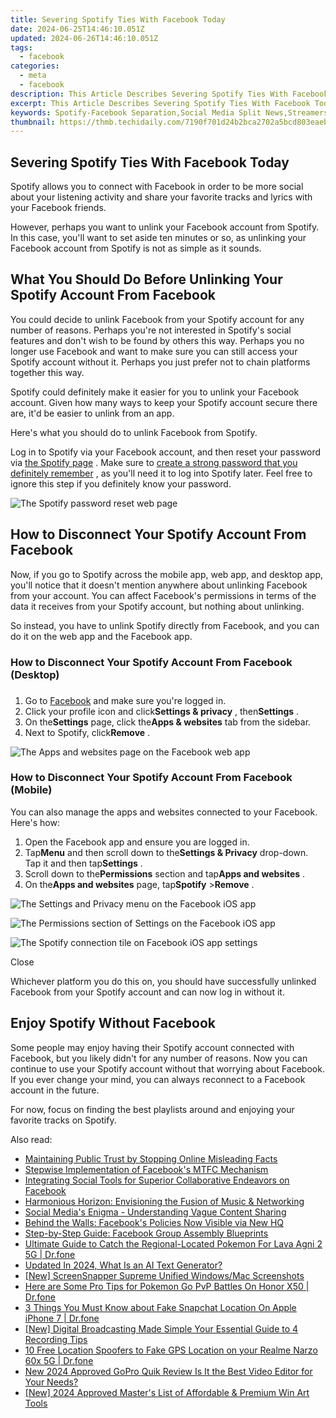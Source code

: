```yaml
---
title: Severing Spotify Ties With Facebook Today
date: 2024-06-25T14:46:10.051Z
updated: 2024-06-26T14:46:10.051Z
tags:
  - facebook
categories:
  - meta
  - facebook
description: This Article Describes Severing Spotify Ties With Facebook Today
excerpt: This Article Describes Severing Spotify Ties With Facebook Today
keywords: Spotify-Facebook Separation,Social Media Split News,Streamers Disconnect FB,Music Platform Divorce,Facebook User Access Lost,Playlists Revoke Connection,Audio Sharing Ended Today
thumbnail: https://thmb.techidaily.com/7190f701d24b2bca2702a5bcd803eaeb74415822adafed338c6c5049f6c7aefb.jpg
---
```


## Severing Spotify Ties With Facebook Today

 Spotify allows you to connect with Facebook in order to be more social about your listening activity and share your favorite tracks and lyrics with your Facebook friends.

 However, perhaps you want to unlink your Facebook account from Spotify. In this case, you'll want to set aside ten minutes or so, as unlinking your Facebook account from Spotify is not as simple as it sounds.

## What You Should Do Before Unlinking Your Spotify Account From Facebook

 You could decide to unlink Facebook from your Spotify account for any number of reasons. Perhaps you're not interested in Spotify's social features and don't wish to be found by others this way. Perhaps you no longer use Facebook and want to make sure you can still access your Spotify account without it. Perhaps you just prefer not to chain platforms together this way.

 Spotify could definitely make it easier for you to unlink your Facebook account. Given how many ways to keep your Spotify account secure there are, it'd be easier to unlink from an app.

Here's what you should do to unlink Facebook from Spotify.

 Log in to Spotify via your Facebook account, and then reset your password via [the Spotify page](https://www.spotify.com/is-en/account/change-password/) . Make sure to [create a strong password that you definitely remember](https://www.makeuseof.com/tag/6-tips-for-creating-an-unbreakable-password-that-you-can-remember/) , as you'll need it to log into Spotify later. Feel free to ignore this step if you definitely know your password.

![The Spotify password reset web page](https://static1.makeuseofimages.com/wordpress/wp-content/uploads/2023/04/spotify-password-reset.jpg)

## How to Disconnect Your Spotify Account From Facebook

 Now, if you go to Spotify across the mobile app, web app, and desktop app, you'll notice that it doesn't mention anywhere about unlinking Facebook from your account. You can affect Facebook's permissions in terms of the data it receives from your Spotify account, but nothing about unlinking.

 So instead, you have to unlink Spotify directly from Facebook, and you can do it on the web app and the Facebook app.

### How to Disconnect Your Spotify Account From Facebook (Desktop)

###

1. Go to [Facebook](http://facebook.com) and make sure you're logged in.
2. Click your profile icon and click**Settings & privacy** , then**Settings** .
3. On the**Settings** page, click the**Apps & websites** tab from the sidebar.
4. Next to Spotify, click**Remove** .

![The Apps and websites page on the Facebook web app](https://static1.makeuseofimages.com/wordpress/wp-content/uploads/2023/04/facebook-apps-websites.jpg)

### How to Disconnect Your Spotify Account From Facebook (Mobile)

 You can also manage the apps and websites connected to your Facebook. Here's how:

1. Open the Facebook app and ensure you are logged in.
2. Tap**Menu** and then scroll down to the**Settings & Privacy** drop-down. Tap it and then tap**Settings** .
3. Scroll down to the**Permissions** section and tap**Apps and websites** .
4. On the**Apps and websites** page, tap**Spotify** \>**Remove** .

![The Settings and Privacy menu on the Facebook iOS app](https://static1.makeuseofimages.com/wordpress/wp-content/uploads/2023/04/img_9601.jpg)

![The Permissions section of Settings on the Facebook iOS app](https://static1.makeuseofimages.com/wordpress/wp-content/uploads/2023/04/img_9602.jpg)

![The Spotify connection tile on Facebook iOS app settings](https://static1.makeuseofimages.com/wordpress/wp-content/uploads/2023/04/img_9603.jpg)

Close

 Whichever platform you do this on, you should have successfully unlinked Facebook from your Spotify account and can now log in without it.

## Enjoy Spotify Without Facebook

 Some people may enjoy having their Spotify account connected with Facebook, but you likely didn't for any number of reasons. Now you can continue to use your Spotify account without that worrying about Facebook. If you ever change your mind, you can always reconnect to a Facebook account in the future.

 For now, focus on finding the best playlists around and enjoying your favorite tracks on Spotify.


<ins class="adsbygoogle"
     style="display:block"
     data-ad-format="autorelaxed"
     data-ad-client="ca-pub-7571918770474297"
     data-ad-slot="1223367746"></ins>



<ins class="adsbygoogle"
     style="display:block"
     data-ad-client="ca-pub-7571918770474297"
     data-ad-slot="8358498916"
     data-ad-format="auto"
     data-full-width-responsive="true"></ins>

<span class="atpl-alsoreadstyle">Also read:</span>
<div><ul>
<li><a href="https://facebook.techidaily.com/maintaining-public-trust-by-stopping-online-misleading-facts/"><u>Maintaining Public Trust by Stopping Online Misleading Facts</u></a></li>
<li><a href="https://facebook.techidaily.com/stepwise-implementation-of-facebooks-mtfc-mechanism/"><u>Stepwise Implementation of Facebook's MTFC Mechanism</u></a></li>
<li><a href="https://facebook.techidaily.com/integrating-social-tools-for-superior-collaborative-endeavors-on-facebook/"><u>Integrating Social Tools for Superior Collaborative Endeavors on Facebook</u></a></li>
<li><a href="https://facebook.techidaily.com/harmonious-horizon-envisioning-the-fusion-of-music-and-networking/"><u>Harmonious Horizon: Envisioning the Fusion of Music & Networking</u></a></li>
<li><a href="https://facebook.techidaily.com/social-medias-enigma-understanding-vague-content-sharing/"><u>Social Media's Enigma - Understanding Vague Content Sharing</u></a></li>
<li><a href="https://facebook.techidaily.com/behind-the-walls-facebooks-policies-now-visible-via-new-hq/"><u>Behind the Walls: Facebook's Policies Now Visible via New HQ</u></a></li>
<li><a href="https://facebook.techidaily.com/step-by-step-guide-facebook-group-assembly-blueprints/"><u>Step-by-Step Guide: Facebook Group Assembly Blueprints</u></a></li>
<li><a href="https://android-pokemon-go.techidaily.com/ultimate-guide-to-catch-the-regional-located-pokemon-for-lava-agni-2-5g-drfone-by-drfone-virtual-android/"><u>Ultimate Guide to Catch the Regional-Located Pokemon For Lava Agni 2 5G | Dr.fone</u></a></li>
<li><a href="https://ai-voice-clone.techidaily.com/updated-in-2024-what-is-an-ai-text-generator/"><u>Updated In 2024, What Is an AI Text Generator?</u></a></li>
<li><a href="https://video-capture.techidaily.com/new-screensnapper-supreme-unified-windowsmac-screenshots/"><u>[New] ScreenSnapper Supreme  Unified Windows/Mac Screenshots</u></a></li>
<li><a href="https://pokemon-go-android.techidaily.com/here-are-some-pro-tips-for-pokemon-go-pvp-battles-on-honor-x50-drfone-by-drfone-virtual-android/"><u>Here are Some Pro Tips for Pokemon Go PvP Battles On Honor X50 | Dr.fone</u></a></li>
<li><a href="https://location-social.techidaily.com/3-things-you-must-know-about-fake-snapchat-location-on-apple-iphone-7-drfone-by-drfone-virtual-ios/"><u>3 Things You Must Know about Fake Snapchat Location On Apple iPhone 7 | Dr.fone</u></a></li>
<li><a href="https://screen-mirroring-recording.techidaily.com/new-digital-broadcasting-made-simple-your-essential-guide-to-4-recording-tips/"><u>[New] Digital Broadcasting Made Simple  Your Essential Guide to 4 Recording Tips</u></a></li>
<li><a href="https://android-location.techidaily.com/10-free-location-spoofers-to-fake-gps-location-on-your-realme-narzo-60x-5g-drfone-by-drfone-virtual/"><u>10 Free Location Spoofers to Fake GPS Location on your Realme Narzo 60x 5G | Dr.fone</u></a></li>
<li><a href="https://ai-video-tools.techidaily.com/new-2024-approved-gopro-quik-review-is-it-the-best-video-editor-for-your-needs/"><u>New 2024 Approved GoPro Quik Review Is It the Best Video Editor for Your Needs?</u></a></li>
<li><a href="https://fox-direct.techidaily.com/new-2024-approved-masters-list-of-affordable-and-premium-win-art-tools/"><u>[New] 2024 Approved  Master's List of Affordable & Premium Win Art Tools</u></a></li>
</ul></div>
